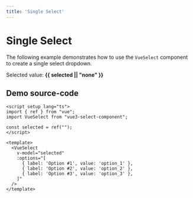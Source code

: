 ```yaml
---
title: 'Single Select'
---
```


# Single Select

The following example demonstrates how to use the `VueSelect` component to create a single select dropdown.

<script setup>
import { ref } from "vue";

import VueSelect from "../../src";

const selected = ref("");
</script>

<ClientOnly>
  <VueSelect
    v-model="selected"
    :options="[
      { label: 'Option #1', value: 'option_1' },
      { label: 'Option #2', value: 'option_2' },
      { label: 'Option #3', value: 'option_3' },
    ]"
  />
</ClientOnly>

Selected value: **{{ selected || "none" }}**

## Demo source-code

```vue
<script setup lang="ts">
import { ref } from "vue";
import VueSelect from "vue3-select-component";

const selected = ref("");
</script>

<template>
  <VueSelect
    v-model="selected"
    :options="[
      { label: 'Option #1', value: 'option_1' },
      { label: 'Option #2', value: 'option_2' },
      { label: 'Option #3', value: 'option_3' },
    ]"
  />
</template>
```
